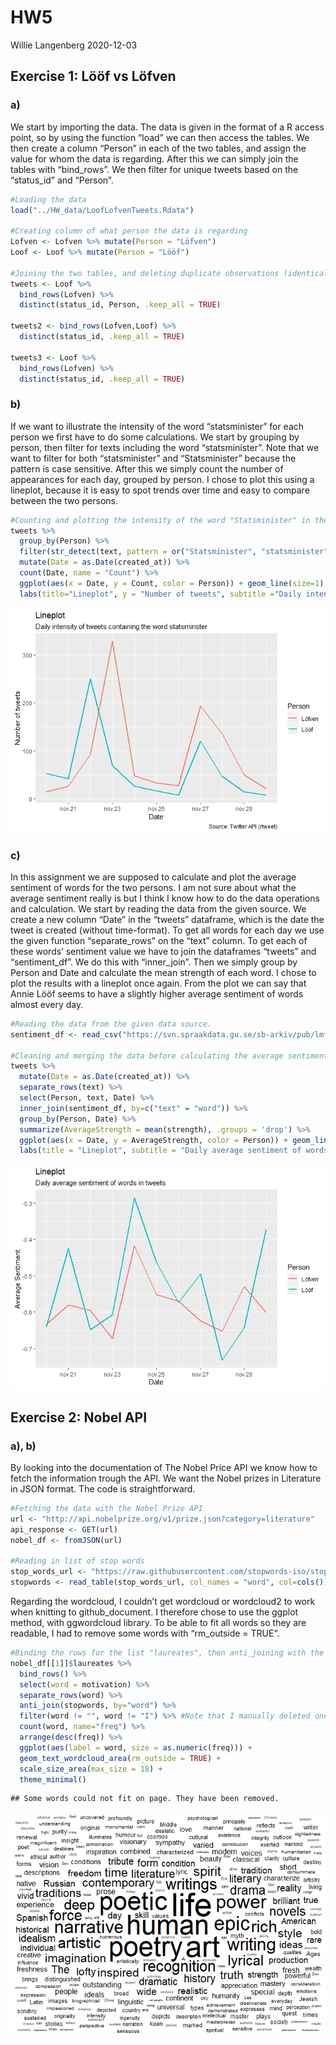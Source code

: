 HW5
================
Willie Langenberg
2020-12-03

## Exercise 1: Lööf vs Löfven

### a)

We start by importing the data. The data is given in the format of a R
access point, so by using the function “load” we can then access the
tables. We then create a column “Person” in each of the two tables, and
assign the value for whom the data is regarding. After this we can
simply join the tables with “bind\_rows”. We then filter for unique
tweets based on the “status\_id” and “Person”.

``` r
#Loading the data
load("../HW_data/LoofLofvenTweets.Rdata")

#Creating column of what person the data is regarding
Lofven <- Lofven %>% mutate(Person = "Löfven")
Loof <- Loof %>% mutate(Person = "Lööf")

#Joining the two tables, and deleting duplicate observations (identical tweets)
tweets <- Loof %>% 
  bind_rows(Lofven) %>%
  distinct(status_id, Person, .keep_all = TRUE)

tweets2 <- bind_rows(Lofven,Loof) %>%
  distinct(status_id, .keep_all = TRUE)

tweets3 <- Loof %>% 
  bind_rows(Lofven) %>%
  distinct(status_id, .keep_all = TRUE)
```

### b)

If we want to illustrate the intensity of the word “statsminister” for
each person we first have to do some calculations. We start by grouping
by person, then filter for texts including the word “statsminister”.
Note that we want to filter for both “statsminister” and “Statsminister”
because the pattern is case sensitive. After this we simply count the
number of appearances for each day, grouped by person. I chose to plot
this using a lineplot, because it is easy to spot trends over time and
easy to compare between the two persons.

``` r
#Counting and plotting the intensity of the word "Statsminister" in the tweets for Lööf and Löfven
tweets %>%
  group_by(Person) %>%
  filter(str_detect(text, pattern = or("Statsminister", "statsminister"))) %>%
  mutate(Date = as.Date(created_at)) %>%
  count(Date, name = "Count") %>%
  ggplot(aes(x = Date, y = Count, color = Person)) + geom_line(size=1) +
  labs(title="Lineplot", y = "Number of tweets", subtitle ="Daily intensity of tweets containing the word statsminster", caption = "Source: Twitter API (rtweet)")
```

![](HW5_files/figure-gfm/unnamed-chunk-2-1.png)<!-- -->

### c)

In this assignment we are supposed to calculate and plot the average
sentiment of words for the two persons. I am not sure about what the
average sentiment really is but I think I know how to do the data
operations and calculation. We start by reading the data from the given
source. We create a new column “Date” in the “tweets” dataframe, which
is the date the tweet is created (without time-format). To get all words
for each day we use the given function “separate\_rows” on the “text”
column. To get each of these words’ sentiment value we have to join the
dataframes “tweets” and “sentiment\_df”. We do this with “inner\_join”.
Then we simply group by Person and Date and calculate the mean strength
of each word. I chose to plot the results with a lineplot once again.
From the plot we can say that Annie Lööf seems to have a slightly higher
average sentiment of words almost every day.

``` r
#Reading the data from the given data source. 
sentiment_df <- read_csv("https://svn.spraakdata.gu.se/sb-arkiv/pub/lmf/sentimentlex/sentimentlex.csv", col_names = TRUE, col=cols())

#Cleaning and merging the data before calculating the average sentiment of words, and then simply plotting the results
tweets %>%
  mutate(Date = as.Date(created_at)) %>%
  separate_rows(text) %>%
  select(Person, text, Date) %>%
  inner_join(sentiment_df, by=c("text" = "word")) %>%
  group_by(Person, Date) %>%
  summarize(AverageStrength = mean(strength), .groups = 'drop') %>%
  ggplot(aes(x = Date, y = AverageStrength, color = Person)) + geom_line(size = 1) +
  labs(title = "Lineplot", subtitle = "Daily average sentiment of words in tweets", y="Average Sentiment")
```

![](HW5_files/figure-gfm/unnamed-chunk-3-1.png)<!-- -->

## Exercise 2: Nobel API

### a), b)

By looking into the documentation of The Nobel Price API we know how to
fetch the information trough the API. We want the Nobel prizes in
Literature in JSON format. The code is straightforward.

``` r
#Fetching the data with the Nobel Prize API
url <- "http://api.nobelprize.org/v1/prize.json?category=literature"
api_response <- GET(url)
nobel_df <- fromJSON(url)

#Reading in list of stop words
stop_words_url <- "https://raw.githubusercontent.com/stopwords-iso/stopwords-en/master/stopwords-en.txt"
stopwords <- read_table(stop_words_url, col_names = "word", col=cols())
```

Regarding the wordcloud, I couldn’t get wordcloud or wordcloud2 to work
when knitting to github\_document. I therefore chose to use the ggplot
method, with ggwordcloud library. To be able to fit all words so they
are readable, I had to remove some words with “rm\_outside = TRUE”.

``` r
#Binding the rows for the list "laureates", then anti_joining with the given stopwords dataframe. Then we count the number of repitions a word, and then we use wordcloud to plot the results. 
nobel_df[[1]]$laureates %>%
  bind_rows() %>%
  select(word = motivation) %>%
  separate_rows(word) %>%
  anti_join(stopwords, by="word") %>%
  filter(word != "", word != "I") %>% #Note that I manually deleted one more stopword (I), and the empy string ("").
  count(word, name="freq") %>%
  arrange(desc(freq)) %>%
  ggplot(aes(label = word, size = as.numeric(freq))) +
  geom_text_wordcloud_area(rm_outside = TRUE) +
  scale_size_area(max_size = 18) +
  theme_minimal()
```

    ## Some words could not fit on page. They have been removed.

![](HW5_files/figure-gfm/unnamed-chunk-5-1.png)<!-- -->
